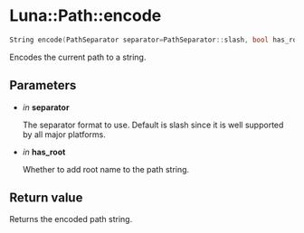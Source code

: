 # Luna::Path::encode

```c++
String encode(PathSeparator separator=PathSeparator::slash, bool has_root=true) const
```

Encodes the current path to a string. 



## Parameters
* *in* **separator**

    The separator format to use. Default is slash since it is well supported by all major platforms. 

* *in* **has_root**

    Whether to add root name to the path string. 

## Return value
Returns the encoded path string. 

